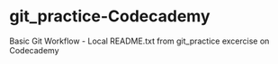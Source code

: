 # git_practice-Codecademy
Basic Git Workflow - Local README.txt from git_practice excercise on Codecademy
